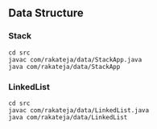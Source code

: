## Data Structure

### Stack
```
cd src
javac com/rakateja/data/StackApp.java
java com/rakateja/data/StackApp
```

### LinkedList
```
cd src
javac com/rakateja/data/LinkedList.java
java com/rakateja/data/LinkedList
```

